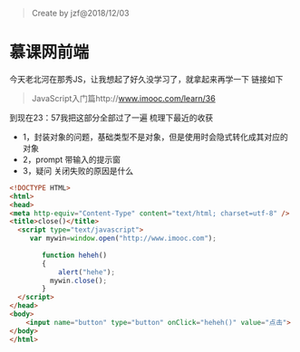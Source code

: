 > Create by jzf@2018/12/03

# 慕课网前端
今天老北河在那秀JS，让我想起了好久没学习了，就拿起来再学一下
链接如下
> JavaScript入门篇http://www.imooc.com/learn/36

到现在23：57我把这部分全部过了一遍
梳理下最近的收获
* 1，封装对象的问题，基础类型不是对象，但是使用时会隐式转化成其对应的对象
* 2，prompt 带输入的提示窗
* 3，疑问 关闭失败的原因是什么
```html
<!DOCTYPE HTML>
<html>
<head>
<meta http-equiv="Content-Type" content="text/html; charset=utf-8" />
<title>close()</title>
  <script type="text/javascript">
     var mywin=window.open("http://www.imooc.com");
       
        function heheh()
        {
            alert("hehe");
          mywin.close();
        }
  </script>
</head>
<body>
    <input name="button" type="button" onClick="heheh()" value="点击">
</body>
</html>
```
